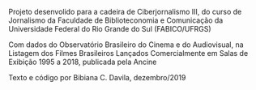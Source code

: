 Projeto desenvolido para a cadeira de Ciberjornalismo III, do curso de Jornalismo da Faculdade de Biblioteconomia e Comunicação da Universidade Federal do Rio Grande do Sul (FABICO/UFRGS)

Com dados do Observatório Brasileiro do Cinema e do Audiovisual, na Listagem dos Filmes Brasileiros Lançados Comercialmente em Salas de Exibição 1995 a 2018, publicada pela Ancine

Texto e código por Bibiana C. Davila, dezembro/2019

